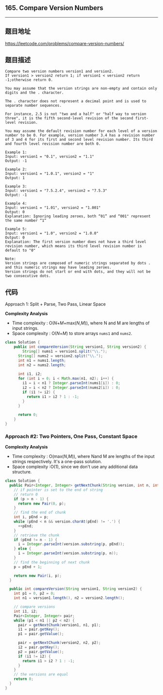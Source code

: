 ## 165. Compare Version Numbers

----
## 题目地址

https://leetcode.com/problems/compare-version-numbers/

## 题目描述
```
Compare two version numbers version1 and version2.
If version1 > version2 return 1; if version1 < version2 return -1;otherwise return 0.

You may assume that the version strings are non-empty and contain only digits and the . character.

The . character does not represent a decimal point and is used to separate number sequences.

For instance, 2.5 is not "two and a half" or "half way to version three", it is the fifth second-level revision of the second first-level revision.

You may assume the default revision number for each level of a version number to be 0. For example, version number 3.4 has a revision number of 3 and 4 for its first and second level revision number. Its third and fourth level revision number are both 0.

Example 1:
Input: version1 = "0.1", version2 = "1.1"
Output: -1

Example 2:
Input: version1 = "1.0.1", version2 = "1"
Output: 1

Example 3:
Input: version1 = "7.5.2.4", version2 = "7.5.3"
Output: -1

Example 4:
Input: version1 = "1.01", version2 = "1.001"
Output: 0
Explanation: Ignoring leading zeroes, both “01” and “001" represent the same number “1”

Example 5:
Input: version1 = "1.0", version2 = "1.0.0"
Output: 0
Explanation: The first version number does not have a third level revision number, which means its third level revision number is default to "0"
 
Note:
Version strings are composed of numeric strings separated by dots . and this numeric strings may have leading zeroes.
Version strings do not start or end with dots, and they will not be two consecutive dots.
```

## 代码

Approach 1: Split + Parse, Two Pass, Linear Space

**Complexity Analysis**

- Time complexity : O(*N*+*M*+max(*N*,*M*)), where N and M are lengths of input strings.
- Space complexity : O(*N*+*M*) to store arrays `nums1` and `nums2`.

```java
class Solution {
    public int compareVersion(String version1, String version2) {
    	String[] nums1 = version1.split("\\.");
      String[] nums2 = version2.split("\\.");
      int n1 = nums1.length;
      int n2 = nums2.length;
      
      int i1, i2;
      for (int i = 0; i < Math.max(n1, n2); i++) {
        i1 = i < n1 ? Integer.parseInt(nums1[i]) : 0;
        i2 = i < n2 ? Integer.parseInt(nums2[i]) : 0;
        if (i1 != i2) {
          return i1 > i2 ? 1 : -1;
        }
      }
      
      return 0;
    }
}
```

### Approach #2: Two Pointers, One Pass, Constant Space

**Complexity Analysis**

- Time complexity : O(max(*N*,*M*)), where Nand M are lengths of the input strings respectively. It's a one-pass solution.
- Space complexity :O(1), since we don't use any additional data structure.

```java
class Solution {
  public Pair<Integer, Integer> getNextChunk(String version, int n, int p) {
    // if pointer is set to the end of string
    // return 0
    if (p > n - 1) {
      return new Pair(0, p);
    }
    // find the end of chunk
    int i, pEnd = p;
    while (pEnd < n && version.charAt(pEnd) != '.') {
      ++pEnd;
    }
    // retrieve the chunk
    if (pEnd != n - 1) {
      i = Integer.parseInt(version.substring(p, pEnd));
    } else {
      i = Integer.parseInt(version.substring(p, n));
    }
    // find the beginning of next chunk
    p = pEnd + 1;

    return new Pair(i, p);
  }

  public int compareVersion(String version1, String version2) {
    int p1 = 0, p2 = 0;
    int n1 = version1.length(), n2 = version2.length();

    // compare versions
    int i1, i2;
    Pair<Integer, Integer> pair;
    while (p1 < n1 || p2 < n2) {
      pair = getNextChunk(version1, n1, p1);
      i1 = pair.getKey();
      p1 = pair.getValue();

      pair = getNextChunk(version2, n2, p2);
      i2 = pair.getKey();
      p2 = pair.getValue();
      if (i1 != i2) {
        return i1 > i2 ? 1 : -1;
      }
    }
    // the versions are equal
    return 0;
  }
}
```











